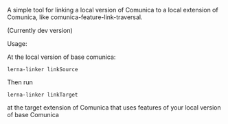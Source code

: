 A simple tool for linking a local version of Comunica to a local extension of Comunica, like comunica-feature-link-traversal.

(Currently dev version)

Usage:

At the local version of base comunica:

`lerna-linker linkSource`

Then run

`lerna-linker linkTarget`

at the target extension of Comunica that uses features of your local version of base Comunica
